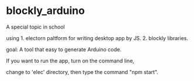 # blockly_arduino

A special topic in school

using 1. electorn paltform for writing desktop app by JS.
      2. blockly libraries.
      
goal: A tool that easy to generate Arduino code.


If you want to run the app, turn on the command line,

change to 'elec' directory, then type  the command "npm start".

